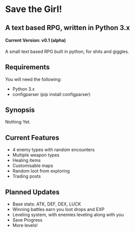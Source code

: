 # Save the Girl!
## A text based RPG, written in Python 3.x
#### Current Version: v0.1 (alpha)

A small text based RPG built in python, for shits and giggles.

## Requirements
You will need the following:
* Python 3.x
* configparser (pip install configparser)

## Synopsis
Nothing Yet.

## Current Features
* 4 enemy types with random encounters
* Multiple weapon types
* Healing items
* Customisable maps
* Random loot from exploring
* Trading posts

## Planned Updates
* Base stats: ATK, DEF, DEX, LUCK
* Winning battles earn you loot drops and EXP
* Leveling system, with enemies leveling along with you
* Save Progress
* More levels!
